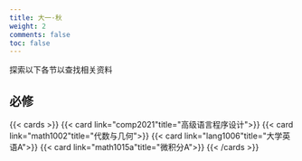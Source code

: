 ```yaml
---
title: 大一·秋
weight: 2
comments: false
toc: false
---
```

探索以下各节以查找相关资料
## 必修
<!--more-->
{{< cards >}}
{{< card link="comp2021"title="高级语言程序设计">}}
{{< card link="math1002"title="代数与几何">}}
{{< card link="lang1006"title="大学英语A">}}
{{< card link="math1015a"title="微积分A">}}
{{< /cards >}}




